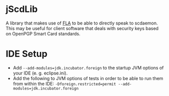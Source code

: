 # jScdLib
A library that makes use of [FLA](https://openjdk.java.net/jeps/389) to be able to directly speak to scdaemon. This may be useful for client software that deals with security keys based on OpenPGP Smart Card standards.

# IDE Setup
* Add `--add-modules=jdk.incubator.foreign` to the startup JVM options of your IDE (e. g. eclipse.ini).
* Add the following to JVM options of tests in order to be able to run them from within the IDE:
```-Dforeign.restricted=permit --add-modules=jdk.incubator.foreign```
